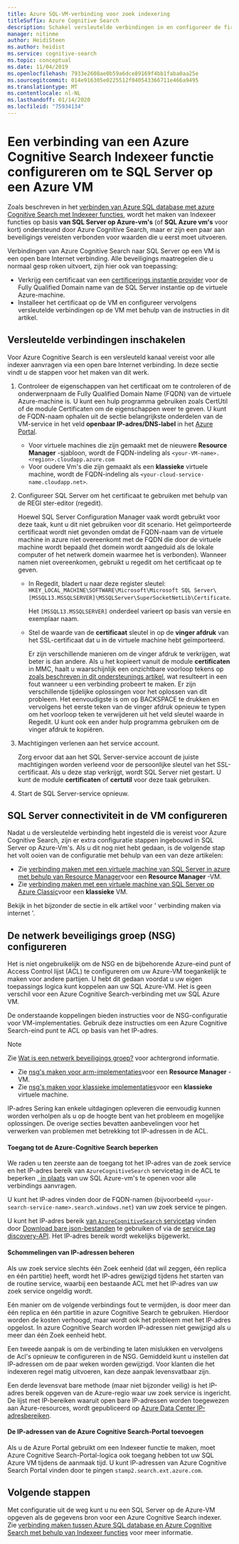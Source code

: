 ```yaml
---
title: Azure SQL-VM-verbinding voor zoek indexering
titleSuffix: Azure Cognitive Search
description: Schakel versleutelde verbindingen in en configureer de firewall om verbindingen met SQL Server op een virtuele Azure-machine (VM) toe te staan vanuit een Indexeer functie op Azure Cognitive Search.
manager: nitinme
author: HeidiSteen
ms.author: heidist
ms.service: cognitive-search
ms.topic: conceptual
ms.date: 11/04/2019
ms.openlocfilehash: 7933e2608ae0b59a6dce89169f4bb1faba0aa25e
ms.sourcegitcommit: 014e916305e0225512f040543366711e466a9495
ms.translationtype: MT
ms.contentlocale: nl-NL
ms.lasthandoff: 01/14/2020
ms.locfileid: "75934134"
---
```

# <a name="configure-a-connection-from-an-azure-cognitive-search-indexer-to-sql-server-on-an-azure-vm"></a>Een verbinding van een Azure Cognitive Search Indexeer functie configureren om te SQL Server op een Azure VM

Zoals beschreven in het [verbinden van Azure SQL database met azure Cognitive Search met Indexeer functies](search-howto-connecting-azure-sql-database-to-azure-search-using-indexers.md#faq), wordt het maken van Indexeer functies op basis **van SQL Server op Azure-vm's** (of **SQL Azure vm's** voor kort) ondersteund door Azure Cognitive Search, maar er zijn een paar aan beveiligings vereisten verbonden voor waarden die u eerst moet uitvoeren. 

Verbindingen van Azure Cognitive Search naar SQL Server op een VM is een open bare Internet verbinding. Alle beveiligings maatregelen die u normaal gesp roken uitvoert, zijn hier ook van toepassing:

+ Verkrijg een certificaat van een [certificerings instantie provider](https://en.wikipedia.org/wiki/Certificate_authority#Providers) voor de Fully Qualified Domain name van de SQL Server instantie op de virtuele Azure-machine.
+ Installeer het certificaat op de VM en configureer vervolgens versleutelde verbindingen op de VM met behulp van de instructies in dit artikel.

## <a name="enable-encrypted-connections"></a>Versleutelde verbindingen inschakelen
Voor Azure Cognitive Search is een versleuteld kanaal vereist voor alle indexer aanvragen via een open bare Internet verbinding. In deze sectie vindt u de stappen voor het maken van dit werk.

1. Controleer de eigenschappen van het certificaat om te controleren of de onderwerpnaam de Fully Qualified Domain Name (FQDN) van de virtuele Azure-machine is. U kunt een hulp programma gebruiken zoals CertUtil of de module Certificaten om de eigenschappen weer te geven. U kunt de FQDN-naam ophalen uit de sectie belangrijkste onderdelen van de VM-service in het veld **openbaar IP-adres/DNS-label** in het [Azure Portal](https://portal.azure.com/).
   
   * Voor virtuele machines die zijn gemaakt met de nieuwere **Resource Manager** -sjabloon, wordt de FQDN-indeling als `<your-VM-name>.<region>.cloudapp.azure.com`
   * Voor oudere Vm's die zijn gemaakt als een **klassieke** virtuele machine, wordt de FQDN-indeling als `<your-cloud-service-name.cloudapp.net>`.

2. Configureer SQL Server om het certificaat te gebruiken met behulp van de REGI ster-editor (regedit). 
   
    Hoewel SQL Server Configuration Manager vaak wordt gebruikt voor deze taak, kunt u dit niet gebruiken voor dit scenario. Het geïmporteerde certificaat wordt niet gevonden omdat de FQDN-naam van de virtuele machine in azure niet overeenkomt met de FQDN die door de virtuele machine wordt bepaald (het domein wordt aangeduid als de lokale computer of het netwerk domein waarmee het is verbonden). Wanneer namen niet overeenkomen, gebruikt u regedit om het certificaat op te geven.
   
   * In Regedit, bladert u naar deze register sleutel: `HKEY_LOCAL_MACHINE\SOFTWARE\Microsoft\Microsoft SQL Server\[MSSQL13.MSSQLSERVER]\MSSQLServer\SuperSocketNetLib\Certificate`.
     
     Het `[MSSQL13.MSSQLSERVER]` onderdeel varieert op basis van versie en exemplaar naam. 
   * Stel de waarde van de **certificaat** sleutel in op de **vinger afdruk** van het SSL-certificaat dat u in de virtuele machine hebt geïmporteerd.
     
     Er zijn verschillende manieren om de vinger afdruk te verkrijgen, wat beter is dan andere. Als u het kopieert vanuit de module **certificaten** in MMC, haalt u waarschijnlijk een onzichtbare voorloop tekens op [zoals beschreven in dit ondersteunings artikel](https://support.microsoft.com/kb/2023869/), wat resulteert in een fout wanneer u een verbinding probeert te maken. Er zijn verschillende tijdelijke oplossingen voor het oplossen van dit probleem. Het eenvoudigste is om op BACKSPACE te drukken en vervolgens het eerste teken van de vinger afdruk opnieuw te typen om het voorloop teken te verwijderen uit het veld sleutel waarde in Regedit. U kunt ook een ander hulp programma gebruiken om de vinger afdruk te kopiëren.

3. Machtigingen verlenen aan het service account. 
   
    Zorg ervoor dat aan het SQL Server-service account de juiste machtigingen worden verleend voor de persoonlijke sleutel van het SSL-certificaat. Als u deze stap verkrijgt, wordt SQL Server niet gestart. U kunt de module **certificaten** of **certutil** voor deze taak gebruiken.
    
4. Start de SQL Server-service opnieuw.

## <a name="configure-sql-server-connectivity-in-the-vm"></a>SQL Server connectiviteit in de VM configureren
Nadat u de versleutelde verbinding hebt ingesteld die is vereist voor Azure Cognitive Search, zijn er extra configuratie stappen ingebouwd in SQL Server op Azure-Vm's. Als u dit nog niet hebt gedaan, is de volgende stap het volt ooien van de configuratie met behulp van een van deze artikelen:

* Zie [verbinding maken met een virtuele machine van SQL Server in azure met behulp van Resource Manager](../virtual-machines/windows/sql/virtual-machines-windows-sql-connect.md)voor een **Resource Manager** -VM. 
* Zie [verbinding maken met een virtuele machine van SQL Server op Azure Classic](../virtual-machines/windows/classic/sql-connect.md)voor een **klassieke** VM.

Bekijk in het bijzonder de sectie in elk artikel voor ' verbinding maken via internet '.

## <a name="configure-the-network-security-group-nsg"></a>De netwerk beveiligings groep (NSG) configureren
Het is niet ongebruikelijk om de NSG en de bijbehorende Azure-eind punt of Access Control lijst (ACL) te configureren om uw Azure-VM toegankelijk te maken voor andere partijen. U hebt dit gedaan voordat u uw eigen toepassings logica kunt koppelen aan uw SQL Azure-VM. Het is geen verschil voor een Azure Cognitive Search-verbinding met uw SQL Azure VM. 

De onderstaande koppelingen bieden instructies voor de NSG-configuratie voor VM-implementaties. Gebruik deze instructies om een Azure Cognitive Search-eind punt te ACL op basis van het IP-adres.

> [!NOTE]
> Zie [Wat is een netwerk beveiligings groep?](../virtual-network/security-overview.md) voor achtergrond informatie.
> 
> 

* Zie [nsg's maken voor arm-implementaties](../virtual-network/tutorial-filter-network-traffic.md)voor een **Resource Manager** -VM. 
* Zie [nsg's maken voor klassieke implementaties](../virtual-network/virtual-networks-create-nsg-classic-ps.md)voor een **klassieke** virtuele machine.

IP-adres Sering kan enkele uitdagingen opleveren die eenvoudig kunnen worden verholpen als u op de hoogte bent van het probleem en mogelijke oplossingen. De overige secties bevatten aanbevelingen voor het verwerken van problemen met betrekking tot IP-adressen in de ACL.

#### <a name="restrict-access-to-the-azure-cognitive-search"></a>Toegang tot de Azure-Cognitive Search beperken
We raden u ten zeerste aan de toegang tot het IP-adres van de zoek service en het IP-adres bereik van `AzureCognitiveSearch` servicetag in de ACL te beperken [, in plaats](https://docs.microsoft.com/azure/virtual-network/service-tags-overview#available-service-tags) van uw SQL Azure-vm's te openen voor alle verbindings aanvragen.

U kunt het IP-adres vinden door de FQDN-namen (bijvoorbeeld `<your-search-service-name>.search.windows.net`) van uw zoek service te pingen.

U kunt het IP-adres bereik [van `AzureCognitiveSearch` servicetag](https://docs.microsoft.com/azure/virtual-network/service-tags-overview#available-service-tags) vinden door [Download bare json-bestanden](https://docs.microsoft.com/azure/virtual-network/service-tags-overview#discover-service-tags-by-using-downloadable-json-files) te gebruiken of via de [service tag discovery-API](https://docs.microsoft.com/azure/virtual-network/service-tags-overview#use-the-service-tag-discovery-api-public-preview). Het IP-adres bereik wordt wekelijks bijgewerkt.

#### <a name="managing-ip-address-fluctuations"></a>Schommelingen van IP-adressen beheren
Als uw zoek service slechts één Zoek eenheid (dat wil zeggen, één replica en één partitie) heeft, wordt het IP-adres gewijzigd tijdens het starten van de routine service, waarbij een bestaande ACL met het IP-adres van uw zoek service ongeldig wordt.

Eén manier om de volgende verbindings fout te vermijden, is door meer dan één replica en één partitie in azure Cognitive Search te gebruiken. Hierdoor worden de kosten verhoogd, maar wordt ook het probleem met het IP-adres opgelost. In azure Cognitive Search worden IP-adressen niet gewijzigd als u meer dan één Zoek eenheid hebt.

Een tweede aanpak is om de verbinding te laten mislukken en vervolgens de Acl's opnieuw te configureren in de NSG. Gemiddeld kunt u instellen dat IP-adressen om de paar weken worden gewijzigd. Voor klanten die het indexeren regel matig uitvoeren, kan deze aanpak levensvatbaar zijn.

Een derde levensvat bare methode (maar niet bijzonder veilig) is het IP-adres bereik opgeven van de Azure-regio waar uw zoek service is ingericht. De lijst met IP-bereiken waaruit open bare IP-adressen worden toegewezen aan Azure-resources, wordt gepubliceerd op [Azure Data Center IP-adresbereiken](https://www.microsoft.com/download/details.aspx?id=41653). 

#### <a name="include-the-azure-cognitive-search-portal-ip-addresses"></a>De IP-adressen van de Azure Cognitive Search-Portal toevoegen
Als u de Azure Portal gebruikt om een Indexeer functie te maken, moet Azure Cognitive Search-Portal-logica ook toegang hebben tot uw SQL Azure VM tijdens de aanmaak tijd. U kunt IP-adressen van Azure Cognitive Search Portal vinden door te pingen `stamp2.search.ext.azure.com`.

## <a name="next-steps"></a>Volgende stappen
Met configuratie uit de weg kunt u nu een SQL Server op de Azure-VM opgeven als de gegevens bron voor een Azure Cognitive Search indexer. Zie [verbinding maken tussen Azure SQL database en Azure Cognitive Search met behulp van Indexeer functies](search-howto-connecting-azure-sql-database-to-azure-search-using-indexers.md) voor meer informatie.

